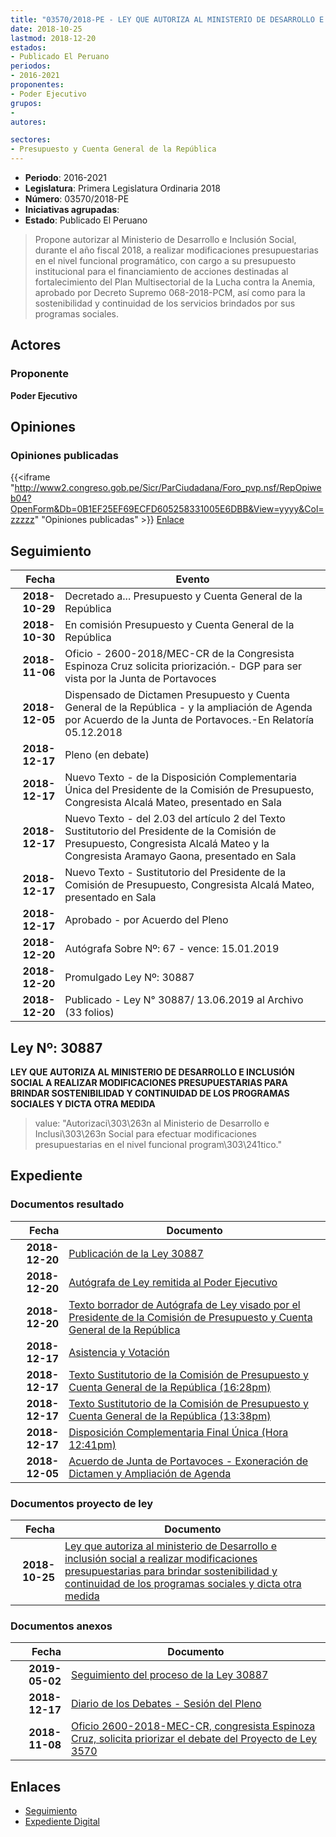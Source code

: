 ```yaml
---
title: "03570/2018-PE - LEY QUE AUTORIZA AL MINISTERIO DE DESARROLLO E INCLUSIÓN SOCIAL A REALIZAR MODIFICACIONES PRESUPUESTARIAS PARA BRINDAR SOSTENIBILIDAD Y CONTINUIDAD DE LOS PROGRAMAS SOCIALES Y DICTA OTRA MEDIDA"
date: 2018-10-25
lastmod: 2018-12-20
estados:
- Publicado El Peruano
periodos:
- 2016-2021
proponentes:
- Poder Ejecutivo
grupos:
- 
autores:

sectores:
- Presupuesto y Cuenta General de la República
---
```

- **Periodo**: 2016-2021
- **Legislatura**: Primera Legislatura Ordinaria 2018
- **Número**: 03570/2018-PE
- **Iniciativas agrupadas**: 
- **Estado**: Publicado El Peruano

> Propone autorizar al Ministerio de Desarrollo e Inclusión Social, durante el año fiscal 2018, a realizar modificaciones presupuestarias en el nivel funcional programático, con cargo a su presupuesto institucional para el financiamiento de acciones destinadas al fortalecimiento del Plan Multisectorial de la Lucha contra la Anemia, aprobado por Decreto Supremo 068-2018-PCM, así como para la sostenibilidad y continuidad de los servicios brindados por sus programas sociales.


## Actores

### Proponente

**Poder Ejecutivo**

## Opiniones

### Opiniones publicadas

{{<iframe "http://www2.congreso.gob.pe/Sicr/ParCiudadana/Foro_pvp.nsf/RepOpiweb04?OpenForm&Db=0B1EF25EF69ECFD605258331005E6DBB&View=yyyy&Col=zzzzz" "Opiniones publicadas" >}}
[Enlace](http://www2.congreso.gob.pe/Sicr/ParCiudadana/Foro_pvp.nsf/RepOpiweb04?OpenForm&Db=0B1EF25EF69ECFD605258331005E6DBB&View=yyyy&Col=zzzzz)


## Seguimiento

| Fecha | Evento |
|------:|--------|
| **2018-10-29** | Decretado a... Presupuesto y Cuenta General de la República |
| **2018-10-30** | En comisión Presupuesto y Cuenta General de la República |
| **2018-11-06** | Oficio - 2600-2018/MEC-CR de la Congresista Espinoza Cruz solicita priorización.- DGP para ser vista por la Junta de Portavoces |
| **2018-12-05** | Dispensado de Dictamen Presupuesto y Cuenta General de la República - y la ampliación de Agenda por Acuerdo de la Junta de Portavoces.-En Relatoría 05.12.2018 |
| **2018-12-17** | Pleno (en debate) |
| **2018-12-17** | Nuevo Texto - de la Disposición Complementaria Única del Presidente de la Comisión de Presupuesto, Congresista Alcalá Mateo, presentado en Sala |
| **2018-12-17** | Nuevo Texto - del 2.03 del artículo 2 del Texto Sustitutorio del Presidente de la Comisión de Presupuesto, Congresista Alcalá Mateo y la Congresista Aramayo Gaona, presentado en Sala |
| **2018-12-17** | Nuevo Texto - Sustitutorio del Presidente de la Comisión de Presupuesto, Congresista Alcalá Mateo, presentado en Sala |
| **2018-12-17** | Aprobado - por Acuerdo del Pleno |
| **2018-12-20** | Autógrafa Sobre Nº: 67 - vence: 15.01.2019 |
| **2018-12-20** | Promulgado Ley Nº: 30887 |
| **2018-12-20** | Publicado - Ley N° 30887/ 13.06.2019 al Archivo (33 folios) |

## Ley Nº: 30887

**LEY QUE AUTORIZA AL MINISTERIO DE DESARROLLO E INCLUSIÓN SOCIAL A REALIZAR MODIFICACIONES PRESUPUESTARIAS PARA BRINDAR SOSTENIBILIDAD Y CONTINUIDAD DE LOS PROGRAMAS SOCIALES Y DICTA OTRA MEDIDA**

> value: "Autorizaci\303\263n al Ministerio de Desarrollo e Inclusi\303\263n Social para efectuar modificaciones presupuestarias en el nivel funcional program\303\241tico."


## Expediente

### Documentos resultado

| Fecha | Documento |
|------:|-----------|
| **2018-12-20** | [Publicación de la Ley 30887](http://www.leyes.congreso.gob.pe/Documentos/2016_2021/ADLP/Normas_Legales/30887-LEY.pdf) |
| **2018-12-20** | [Autógrafa de Ley remitida al Poder Ejecutivo](http://www.leyes.congreso.gob.pe/Documentos/2016_2021/ADLP/Texto_Aprobado/AU0357020181220.pdf) |
| **2018-12-20** | [Texto borrador de Autógrafa de Ley visado por el Presidente de la Comisión de Presupuesto y Cuenta General de la República](http://www.leyes.congreso.gob.pe/Documentos/2016_2021/Texto_Borrador_de_Autografa/BAU0357020181220.pdf) |
| **2018-12-17** | [Asistencia y Votación](http://www.leyes.congreso.gob.pe/Documentos/2016_2021/Asistencia_y_Votacion/Proyectos_de_Ley/AV0357020181217.pdf) |
| **2018-12-17** | [Texto Sustitutorio de la Comisión de Presupuesto y Cuenta General de la República (16:28pm)](http://www.leyes.congreso.gob.pe/Documentos/2016_2021/Texto_Sustitutorio/Proyectos_de_Ley/TS0357020181217.pdf) |
| **2018-12-17** | [Texto Sustitutorio de la Comisión de Presupuesto y Cuenta General de la República (13:38pm)](http://www.leyes.congreso.gob.pe/Documentos/2016_2021/Texto_Sustitutorio/Proyectos_de_Ley/TS0357020181217A.pdf) |
| **2018-12-17** | [Disposición Complementaria Final Única (Hora 12:41pm)](http://www.leyes.congreso.gob.pe/Documentos/2016_2021/Oficios/Congresistas/CARTA-S-N-20181217.pdf) |
| **2018-12-05** | [Acuerdo de Junta de Portavoces - Exoneración de Dictamen y Ampliación de Agenda](http://www.leyes.congreso.gob.pe/Documentos/2016_2021/Acuerdos/Junta_Portavoces/AJP0357020181205.pdf) |

### Documentos proyecto de ley

| Fecha | Documento |
|------:|-----------|
| **2018-10-25** | [Ley que autoriza al ministerio de Desarrollo e inclusión social a realizar modificaciones presupuestarias para brindar sostenibilidad y continuidad de los programas sociales y dicta otra medida](http://www.leyes.congreso.gob.pe/Documentos/2016_2021/Proyectos_de_Ley_y_de_Resoluciones_Legislativas/PL03570_20181025.pdf) |

### Documentos anexos

| Fecha | Documento |
|------:|-----------|
| **2019-05-02** | [Seguimiento del proceso de la Ley 30887](http://www.leyes.congreso.gob.pe/Documentos/2016_2021/Seguimiento_de_Proyectos_de_Ley/03570PL20190502.pdf) |
| **2018-12-17** | [Diario de los Debates - Sesión del Pleno](http://www2.congreso.gob.pe/Sicr/DiarioDebates/Publicad.nsf/SesionesPleno/05256D6E0073DFE90525837B0078B268/$FILE/PLO-2018-19.pdf) |
| **2018-11-08** | [Oficio 2600-2018-MEC-CR, congresista Espinoza Cruz, solicita priorizar el debate del Proyecto de Ley 3570](http://www.leyes.congreso.gob.pe/Documentos/2016_2021/Oficios/Congresistas/OFICIO-2600-2018-MEC-CR.PDF) |

## Enlaces

- [Seguimiento](http://www2.congreso.gob.pe/Sicr/TraDocEstProc/CLProLey2016.nsf/f7fff46988ca05b1052578e100829cc7/1cf4941b63a45d0e05258331005c6c96?OpenDocument)
- [Expediente Digital](http://www2.congreso.gob.pe/Sicr/TraDocEstProc/Expvirt_2011.nsf/visbusqptramdoc1621/03570?opendocument)

